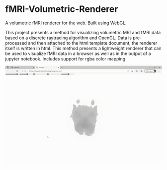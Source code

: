 # fMRI-Volumetric-Renderer
A volumetric fMRI renderer for the web. Built using WebGL.

This project presents a method for visualizing volumetric MRI and fMRI data based on a discrete raytracing algorithm and OpenGL.
Data is pre-processed and then attached to the html template document, the renderer itself is written in html. This method presents a lightweight 
renderer that can be used to visualize fMRI data in a browser as well as in the output of a jupyter notebook. Includes support for rgba color mapping.

![Gif showing the renderer](view.gif "MRI view")
